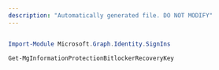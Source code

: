```yaml
---
description: "Automatically generated file. DO NOT MODIFY"
---
```


```powershell

Import-Module Microsoft.Graph.Identity.SignIns

Get-MgInformationProtectionBitlockerRecoveryKey

```